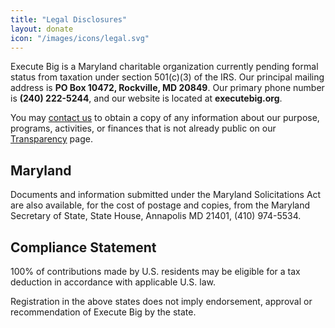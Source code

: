 ```yaml
---
title: "Legal Disclosures"
layout: donate
icon: "/images/icons/legal.svg"
---
```


Execute Big is a Maryland charitable organization currently pending formal status from taxation under section 501(c)(3) of the IRS. Our principal mailing address is **PO Box 10472, Rockville, MD 20849**. Our primary phone number is **(240) 222-5244**, and our website is located at **executebig.org**. 

You may [contact us](/contact) to obtain a copy of any information about our purpose, programs, activities, or finances that is not already public on our [Transparency](/transparency) page. 

## Maryland

Documents and information submitted under the Maryland Solicitations Act are also available, for the cost of postage and copies, from the Maryland Secretary of State, State House, Annapolis MD 21401, (410) 974-5534.

## Compliance Statement

100% of contributions made by U.S. residents may be eligible for a tax deduction in accordance with applicable U.S. law.

Registration in the above states does not imply endorsement, approval or recommendation of Execute Big by the state.